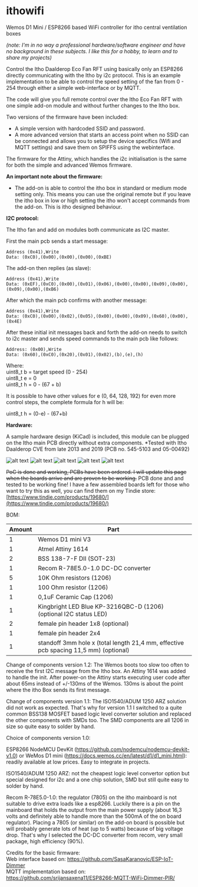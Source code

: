 # ithowifi
Wemos D1 Mini / ESP8266 based WiFi controller for itho central ventilation boxes

*(note: I'm in no way a professional hardware/software engineer and have no background in these subjects. I like this for a hobby, to learn and to share my projects)*

Control the Itho Daalderop Eco Fan RFT using basically only an ESP8266 directly communicating with the Itho by i2c protocol. 
This is an example implementation to be able to control the speed setting of the fan from 0 - 254 through either a simple web-interface or 
by MQTT.

The code will give you full remote control over the Itho Eco Fan RFT with one simple add-on module and without further changes to the Itho box.

Two versions of the firmware have been included:
* A simple version with hardcoded SSID and password.
* A more advanced version that starts an access point when no SSID can be connected and allows you to setup the device specifics (Wifi and MQTT settings) and save them on SPIFFS using the webinterface.

The firmware for the Attiny, which handles the i2c initialisation is the same for both the simple and advanced Wemos firmware.

**An important note about the firmware:**
* The add-on is able to control the itho box in standard or medium mode setting only. This means you can use the original remote but if you leave the itho box in low or high setting the itho won't accept commands from the add-on. This is itho designed behaviour.
  
**I2C protocol:**

The Itho fan and add on modules both communicate as I2C master.

First the main pcb sends a start message:
```
Address (0x41),Write
Data: (0xC0),(0x00),(0x00),(0x00),(0xBE)
```
The add-on then replies (as slave):
```
Address (0x41),Write
Data: (0xEF),(0xC0),(0x00),(0x01),(0x06),(0x00),(0x00),(0x09),(0x00),(0x09),(0x00),(0xB6)
```
After which the main pcb confirms with another message:
```
Address (0x41),Write
Data: (0xC0),(0x00),(0x02),(0x05),(0x00),(0x00),(0x09),(0x60),(0x00),(0x4E)
```
After these initial init messages back and forth the add-on needs to switch to i2c master and sends 
speed commands to the main pcb like follows:
```
Address: (0x00),Write
Data: (0x60),(0xC0),(0x20),(0x01),(0x02),(b),(e),(h)
```

Where:  
   uint8_t b = target speed (0 - 254)  
   uint8_t e = 0  
   uint8_t h = 0 - (67 + b)  

It is possible to have other values for e (0, 64, 128, 192) for even more control steps, the complete formula for h will be:

   uint8_t h = (0-e) - (67+b)  
   

**Hardware:**

A sample hardware design (KiCad) is included, this module can be plugged on the Itho main PCB directly without extra components.
*Tested with Itho Daalderop CVE from late 2013 and 2019 (PCB no. 545-5103 and 05-00492)

![alt text](https://github.com/arjenhiemstra/ithowifi/blob/master/images/pcb.png "Add-on PCB")
![alt text](https://github.com/arjenhiemstra/ithowifi/blob/master/images/itho%20pcb.png "Itho main PCB")
![alt text](https://github.com/arjenhiemstra/ithowifi/blob/master/images/itho%20pcb%20w%20add-on.png "Itho main PCB with add-on")
![alt text](https://github.com/arjenhiemstra/ithowifi/blob/master/images/ithowifi_board_topside.png "PCB Top")
![alt text](https://github.com/arjenhiemstra/ithowifi/blob/master/images/ithowifi_board_bottomside.png "PCB Bottom")


~~PoC is done and working, PCBs have been ordered. I will update this page when the boards arrive and are proven to be working.~~
PCB done and and tested to be working fine! 
I have a few assembled boards left for those who want to try this as well, you can find them on my Tindie store:
[https://www.tindie.com/products/19680/](https://www.tindie.com/products/19680/)


BOM:

Amount | Part 
--- | ---
1 | Wemos D1 mini V3
1 | Atmel Attiny 1614
2 | BSS 138-7-F DII (SOT-23)
1 | Recom R-78E5.0-1.0 DC-DC converter
5 | 10K Ohm resistors (1206)
1 | 100 Ohm resistor (1206)
1 | 0,1uF Ceramic Cap (1206)
1 | Kingbright LED Blue KP-3216QBC-D (1206) (optional I2C status LED)
2 | female pin header 1x8 (optional)
1 | female pin header 2x4
1 | standoff 3mm hole x (total length 21,4 mm, effective pcb spacing 11,5 mm) (optional)


Change of components version 1.2:
The Wemos boots too slow too often to receive the first I2C message from the Itho box. An Attiny 1614 was added to handle the init. After power-on the Attiny starts executing user code after about 65ms instead of +/-130ms of the Wemos. 130ms is about the point where the itho Box sends its first message.

Change of components version 1.1:
The ISO1540/ADUM 1250 ARZ solution did not work as expected. That's why for version 1.1 I switched to a quite common BSS138 MOSFET based logic level converter solution and replaced the other components with SMDs too. The SMD components are all 1206 in size so quite easy to solder by hand.

Choice of components version 1.0:

ESP8266 NodeMCU DevKit (https://github.com/nodemcu/nodemcu-devkit-v1.0) or WeMos D1 mini (https://docs.wemos.cc/en/latest/d1/d1_mini.html): 
readily available at low prices. Easy to integrate in projects.

ISO1540/ADUM 1250 ARZ: 
not the cheapest logic level convertor option but special designed for i2c and a one chip solution, SMD but still quite easy to solder by hand.

Recom R-78E5.0-1.0: 
the regulator (7805) on the itho mainboard is not suitable to drive extra loads like a esp8266. Luckily there is a pin on the mainboard that holds the output from the main
power supply (about 16,3 volts and definitely able to handle more than the 500mA of the on board regulator). Placing a 7805 (or similar) on the add-on board is possible 
but will probably generate lots of heat (up to 5 watts) because of big voltage drop.
That's why I selected the DC-DC converter from recom, very small package, high efficiency (90%).

Credits for the basic firmware:  
   Web interface based on: https://github.com/SasaKaranovic/ESP-IoT-Dimmer  
   MQTT implementation based on: https://github.com/srijansaxena11/ESP8266-MQTT-WiFi-Dimmer-PIR/  
